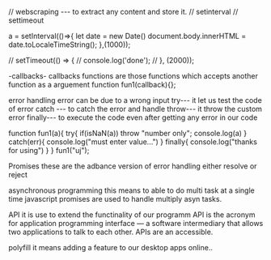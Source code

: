 // webscraping --- to extract any content and store it.
// setinterval
// settimeout

a = setInterval(()=>{
    let date = new Date()
    document.body.innerHTML = date.toLocaleTimeString();
},(1000));

// setTimeout(() => {
//     console.log('done');
// }, (2000));


-callbacks-
callbacks functions are those functions which accepts another function as a arguement
function fun1(callback){};


error handling
error can be due to a wrong input
try---
it let us test the code of error
catch ---
to catch the error and handle
throw---
it throw the custom error
finally---
to execute the code even after getting any error in our code

function fun1(a){
    try{
        if(isNaN(a)) throw "number only";
        console.log(a)
    }
    catch(err){
        console.log("must enter value...")
    }
    finally{
        console.log("thanks for using")
    }
}
fun1("uj");

Promises
these are the adbance version of error handling
either resolve or reject


asynchronous programming
this means to able to do multi task at a single time
javascript promises are used to handle multiply asyn tasks.

API
it is use to extend the functinality of our programm
API is the acronym for application programming interface — a software intermediary that allows two applications to talk to each other. APIs are an accessible.

polyfill 
it means adding a feature to our desktop apps online..